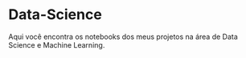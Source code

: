 # Data-Science

Aqui você encontra os notebooks dos meus projetos na área de Data Science e Machine Learning.
